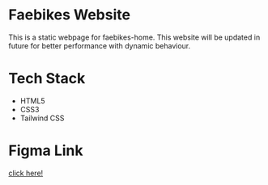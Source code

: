 # Faebikes Website
This is a static webpage for faebikes-home. This website will be updated in future for better performance with dynamic behaviour.

# Tech Stack
- HTML5
- CSS3
- Tailwind CSS

# Figma Link
<a href="https://www.figma.com/file/82Ta9PSbmAMdBsrGYqbqxe/faebikes-home?type=design&node-id=0%3A1&mode=dev" target="_blank">click here!</a>